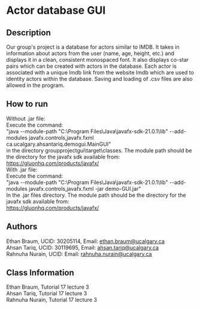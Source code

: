 # Actor database GUI

## Description

Our group's project is a database for actors similar to IMDB. It takes in information about actors from the user (name, age, height, etc.) and displays it in a clean, consistent monospaced font.
It also displays co-star pairs which can be created with actors in the database. Each actor is associated with a unique Imdb link from the website Imdb
which are used to identity actors within the database. Saving and loading of .csv files are also allowed in the program.

## How to run
Without .jar file:\
Execute the command:\
"java --module-path "C:\Program Files\Java\javafx-sdk-21.0.1\lib" --add-modules
javafx.controls,javafx.fxml ca.ucalgary.ahsantariq.demogui.MainGUI"\
in the directory
groupprojectgui\target\classes. The module path should
be the directory
for the javafx sdk available from:\
https://gluonhq.com/products/javafx/ \
With .jar file:\
Execute the command:\
"java --module-path "C:\Program Files\Java\javafx-sdk-21.0.1\lib" --add-modules
javafx.controls,javafx.fxml -jar demo-GUI.jar"\
In the .jar files directory. The module path should be
the directory for the javafx sdk available from:\
https://gluonhq.com/products/javafx/

## Authors
Ethan Braum, UCID: 30205114, Email: ethan.braum@ucalgary.ca\
Ahsan Tariq, UCID: 30119695, Email: ahsan.tariq@ucalgary.ca\
Rahnuha Nurain, UCID: Email: rahnuha.nurain@ucalgary.ca

## Class Information
Ethan Braum, Tutorial 17 lecture 3\
Ahsan Tariq, Tutorial 17 lecture 3\
Rahnuha Nurain, Tutorial 17 lecture 3